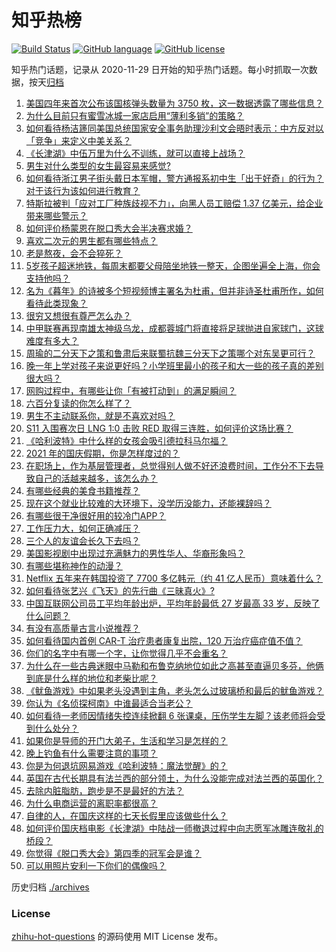 # 知乎热榜
[![Build Status](https://github.com/ToWeLong/zhihu-hot-questions/workflows/CI/badge.svg)](https://github.com/ToWeLong/zhihu-hot-questions/actions)
[![GitHub language](https://img.shields.io/badge/language-golang-orange.svg)](https://golang.org/)
[![GitHub license](https://img.shields.io/github/license/ToWeLong/zhihu-hot-questions)](https://github.com/ToWeLong/zhihu-hot-questions/blob/main/LICENSE)

知乎热门话题，记录从 2020-11-29 日开始的知乎热门话题。每小时抓取一次数据，按天[归档](./archives)

<!-- BEGIN -->

1. [美国四年来首次公布该国核弹头数量为 3750 枚，这一数据透露了哪些信息？](https://www.zhihu.com/question/490840493)
1. [为什么目前只有蜜雪冰城一家店启用“薄利多销”的策略？](https://www.zhihu.com/question/469087818)
1. [如何看待杨洁篪同美国总统国家安全事务助理沙利文会晤时表示：中方反对以「竞争」来定义中美关系？](https://www.zhihu.com/question/490971129)
1. [《长津湖》中伍万里为什么不训练，就可以直接上战场？](https://www.zhihu.com/question/490297947)
1. [男生对什么类型的女生最容易来感觉?](https://www.zhihu.com/question/331040438)
1. [如何看待浙江男子街头戴日本军帽，警方通报系初中生「出于好奇」的行为？对于该行为该如何进行教育？](https://www.zhihu.com/question/490855500)
1. [特斯拉被判「应对工厂种族歧视不力」，向黑人员工赔偿 1.37 亿美元，给企业带来哪些警示？](https://www.zhihu.com/question/490722299)
1. [如何评价杨蒙恩在脱口秀大会半决赛求婚？](https://www.zhihu.com/question/490937022)
1. [喜欢二次元的男生都有哪些特点？](https://www.zhihu.com/question/443576869)
1. [老是熬夜，会不会猝死？](https://www.zhihu.com/question/482385790)
1. [5岁孩子超迷地铁，每周末都要父母陪坐地铁一整天，企图坐遍全上海，你会支持他吗？](https://www.zhihu.com/question/484372748)
1. [名为《暮年》的诗被多个短视频博主署名为杜甫，但并非诗圣杜甫所作，如何看待此类现象？](https://www.zhihu.com/question/490863476)
1. [很穷又想很有尊严怎么办？](https://www.zhihu.com/question/485657993)
1. [中甲联赛再现南雄太神级乌龙，成都蓉城门将直接将足球抛进自家球门，这球难度有多大？](https://www.zhihu.com/question/490768292)
1. [周瑜的二分天下之策和鲁肃后来联蜀抗魏三分天下之策哪个对东吴更可行？](https://www.zhihu.com/question/490169352)
1. [晚一年上学对孩子来说更好吗？小学班里最小的孩子和大一些的孩子真的差别很大吗？](https://www.zhihu.com/question/489318841)
1. [网购过程中，有哪些让你「有被打动到」的满足瞬间？](https://www.zhihu.com/question/490477634)
1. [六百分复读的你怎么样了？](https://www.zhihu.com/question/490362444)
1. [男生不主动联系你，就是不喜欢对吗？](https://www.zhihu.com/question/307915486)
1. [S11 入围赛次日 LNG 1:0 击败 RED 取得三连胜，如何评价这场比赛？](https://www.zhihu.com/question/490920170)
1. [《哈利波特》中什么样的女孩会吸引德拉科马尔福？](https://www.zhihu.com/question/430428092)
1. [2021 年的国庆假期，你是怎样度过的？](https://www.zhihu.com/question/490817780)
1. [在职场上，作为基层管理者，总觉得别人做不好还浪费时间，工作分不下去导致自己的活越来越多，该怎么办？](https://www.zhihu.com/question/479179948)
1. [有哪些经典的美食书籍推荐？](https://www.zhihu.com/question/486292641)
1. [现在这个就业比较难的大环境下，没学历没能力，还能裸辞吗？](https://www.zhihu.com/question/489212434)
1. [有哪些很干净很好用的较冷门APP？](https://www.zhihu.com/question/43229528)
1. [工作压力大，如何正确减压？](https://www.zhihu.com/question/486000010)
1. [三个人的友谊会长久下去吗？](https://www.zhihu.com/question/484042666)
1. [美国影视剧中出现过充满魅力的男性华人、华裔形象吗？](https://www.zhihu.com/question/486092829)
1. [有哪些堪称神作的动漫？](https://www.zhihu.com/question/49310040)
1. [Netflix 五年来在韩国投资了 7700 多亿韩元（约 41 亿人民币）意味着什么？](https://www.zhihu.com/question/489919262)
1. [如何看待张艺兴《飞天》的先行曲《三昧真火》?](https://www.zhihu.com/question/490954757)
1. [中国互联网公司员工平均年龄出炉，平均年龄最低 27 岁最高 33 岁，反映了什么问题？](https://www.zhihu.com/question/490839986)
1. [有没有高质量古言小说推荐？](https://www.zhihu.com/question/477801592)
1. [如何看待国内首例 CAR-T 治疗患者康复出院，120 万治疗癌症值不值？](https://www.zhihu.com/question/484968084)
1. [你们的名字中有哪一个字，让你觉得几乎不会重名？](https://www.zhihu.com/question/394908564)
1. [为什么在一些古典迷眼中马勒和布鲁克纳地位如此之高甚至直逼贝多芬，他俩到底是什么样的地位和老柴比呢？](https://www.zhihu.com/question/437711066)
1. [《鱿鱼游戏》中如果老头没遇到主角，老头怎么过玻璃桥和最后的鱿鱼游戏？](https://www.zhihu.com/question/489662099)
1. [你认为《名侦探柯南》中谁最适合当老公？](https://www.zhihu.com/question/485758475)
1. [如何看待一老师因情绪失控连续掀翻 6 张课桌，压伤学生左脚？该老师将会受到什么处分？](https://www.zhihu.com/question/490837719)
1. [如果你是导师的开门大弟子，生活和学习是怎样的？](https://www.zhihu.com/question/488819420)
1. [晚上钓鱼有什么需要注意的事项？](https://www.zhihu.com/question/485470923)
1. [你是为何退坑网易游戏《哈利波特：魔法觉醒》的？](https://www.zhihu.com/question/487128720)
1. [英国在古代长期具有法兰西的部分领土，为什么没能完成对法兰西的英国化？](https://www.zhihu.com/question/486204036)
1. [去除内脏脂肪，跑步是不是最好的方法？](https://www.zhihu.com/question/427095682)
1. [为什么电商运营的离职率都很高？](https://www.zhihu.com/question/456735741)
1. [自律的人，在国庆这样的七天长假里应该做些什么？](https://www.zhihu.com/question/490010842)
1. [如何评价国庆档电影《长津湖》中陆战一师撤退过程中向志愿军冰雕连敬礼的桥段？](https://www.zhihu.com/question/490506104)
1. [你觉得《脱口秀大会》第四季的冠军会是谁？](https://www.zhihu.com/question/483999026)
1. [可以用照片安利一下你们的偶像吗？](https://www.zhihu.com/question/485220576)

<!-- END -->

历史归档 [./archives](./archives)


### License
[zhihu-hot-questions](https://github.com/towelong/zhihu-hot-questions) 的源码使用 MIT License 发布。